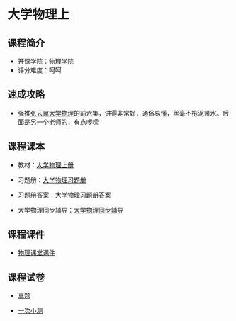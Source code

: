 # 大学物理上

## 课程简介

- 开课学院：物理学院
- 评分难度：呵呵

## 速成攻略

- 强推[张云翼大学物理](https://www.bilibili.com/video/BV1VS411A75c/?spm_id_from=333.337.search-card.all.click&vd_source=11648ea8b9149e78b210f1a1582d46d7)的前六集，讲得非常好，通俗易懂，丝毫不拖泥带水。后面是另一个老师的，有点啰嗦

## 课程课本

- 教材：[大学物理上册](https://github.com/YuhangChen1/HUSR-CS-Learning/blob/master/%E5%A4%A7%E5%AD%A6%E7%89%A9%E7%90%86/%E5%A4%A7%E5%AD%A6%E7%89%A9%E7%90%86%E4%B8%8A%20%5B%E8%8C%83%E6%B7%91%E5%8D%8E%EF%BC%8C%E9%A1%B9%E6%9E%97%E5%B7%9D%20%E4%B8%BB%E7%BC%96%5D%202014%E5%B9%B4%E7%89%88.pdf)

- 习题册：[大学物理习题册](https://github.com/YuhangChen1/HUSR-CS-Learning/blob/master/%E5%A4%A7%E5%AD%A6%E7%89%A9%E7%90%86/%E5%A4%A7%E5%AD%A6%E7%89%A9%E7%90%86%E4%B9%A0%E9%A2%98%E5%86%8C_635FB_unlocked.pdf)

- 习题册答案：[大学物理习题册答案](https://github.com/YuhangChen1/HUSR-CS-Learning/blob/master/%E5%A4%A7%E5%AD%A6%E7%89%A9%E7%90%86/%E5%A4%A7%E7%89%A9%E4%B9%A0%E9%A2%98%E5%86%8C%E7%AD%94%E6%A1%88%E4%B8%8A%E5%86%8C%E5%8D%8E%E4%B8%AD%E7%A7%91%E6%8A%80%E5%A4%A7%E5%AD%A6(1).pdf)

- 大学物理同步辅导：[大学物理同步辅导](https://github.com/YuhangChen1/HUSR-CS-Learning/blob/master/%E5%A4%A7%E5%AD%A6%E7%89%A9%E7%90%862/%E4%B9%A0%E9%A2%98%E5%86%8C%E5%92%8C%E7%AD%94%E6%A1%88/%E5%A4%A7%E5%AD%A6%E7%89%A9%E7%90%86%E5%90%8C%E6%AD%A5%E8%BE%85%E5%AF%BC%20(1).pdf)

## 课程课件

- [物理课堂课件](https://github.com/YuhangChen1/HUSR-CS-Learning/tree/master/%E5%A4%A7%E5%AD%A6%E7%89%A9%E7%90%86/%E8%AF%BE%E4%BB%B6)

## 课程试卷

- [真题](https://github.com/YuhangChen1/HUSR-CS-Learning/blob/master/%E5%A4%A7%E5%AD%A6%E7%89%A9%E7%90%86/%E5%A4%A7%E7%89%A9%E7%9C%9F%E9%A2%98.pdf)

- [一次小测](https://github.com/YuhangChen1/HUSR-CS-Learning/blob/master/%E5%A4%A7%E5%AD%A6%E7%89%A9%E7%90%86/%E5%A4%A7%E5%AD%A6%E7%89%A9%E7%90%86%E4%B8%80%E7%AC%AC%E4%B8%80%E6%AC%A1%E5%B0%8F%E6%B5%8B.pdf)
